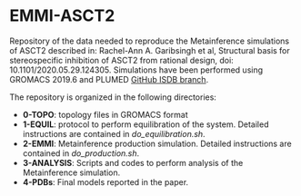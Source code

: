 # EMMI-ASCT2
Repository of the data needed to reproduce the Metainference simulations of ASCT2 described in:
Rachel-Ann A. Garibsingh et al, Structural basis for stereospecific inhibition of ASCT2 from rational design, doi: 10.1101/2020.05.29.124305.
Simulations have been performed using GROMACS 2019.6 and PLUMED [GitHub ISDB branch](https://github.com/plumed/plumed2/tree/isdb).

The repository is organized in the following directories:
- **0-TOPO**: topology files in GROMACS format
- **1-EQUIL**: protocol to perform equilibration of the system. Detailed instructions are contained in *do_equilibration.sh*.
- **2-EMMI**:  Metainference production simulation. Detailed instructions are contained in *do_production.sh*.
- **3-ANALYSIS**: Scripts and codes to perform analysis of the Metainference simulation.    
- **4-PDBs**: Final models reported in the paper.
